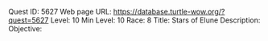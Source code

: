 Quest ID: 5627
Web page URL: https://database.turtle-wow.org/?quest=5627
Level: 10
Min Level: 10
Race: 8
Title: Stars of Elune
Description: 
Objective: 
